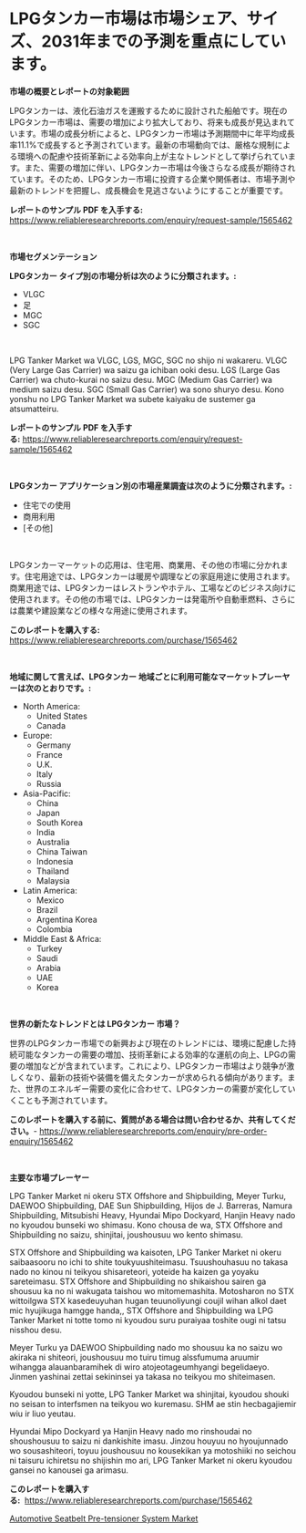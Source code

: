 <p><h1>LPGタンカー市場は市場シェア、サイズ、2031年までの予測を重点にしています。</h1></p><p><strong>市場の概要とレポートの対象範囲</strong></p>
<p><p>LPGタンカーは、液化石油ガスを運搬するために設計された船舶です。現在のLPGタンカー市場は、需要の増加により拡大しており、将来も成長が見込まれています。市場の成長分析によると、LPGタンカー市場は予測期間中に年平均成長率11.1%で成長すると予測されています。最新の市場動向では、厳格な規制による環境への配慮や技術革新による効率向上が主なトレンドとして挙げられています。また、需要の増加に伴い、LPGタンカー市場は今後さらなる成長が期待されています。そのため、LPGタンカー市場に投資する企業や関係者は、市場予測や最新のトレンドを把握し、成長機会を見逃さないようにすることが重要です。</p></p>
<p><strong>レポートのサンプル PDF を入手する:</strong> <a href="https://www.reliableresearchreports.com/enquiry/request-sample/1565462">https://www.reliableresearchreports.com/enquiry/request-sample/1565462</a></p>
<p>&nbsp;</p>
<p><strong>市場セグメンテーション</strong></p>
<p><strong>LPGタンカー タイプ別の市場分析は次のように分類されます。:</strong></p>
<p><ul><li>VLGC</li><li>足</li><li>MGC</li><li>SGC</li></ul></p>
<p>&nbsp;</p>
<p><p>LPG Tanker Market wa VLGC, LGS, MGC, SGC no shijo ni wakareru. VLGC (Very Large Gas Carrier) wa saizu ga ichiban ooki desu. LGS (Large Gas Carrier) wa chuto-kurai no saizu desu. MGC (Medium Gas Carrier) wa medium saizu desu. SGC (Small Gas Carrier) wa sono shuryo desu. Kono yonshu no LPG Tanker Market wa subete kaiyaku de sustemer ga atsumatteiru.</p></p>
<p><strong>レポートのサンプル PDF を入手する:</strong>&nbsp;<a href="https://www.reliableresearchreports.com/enquiry/request-sample/1565462">https://www.reliableresearchreports.com/enquiry/request-sample/1565462</a></p>
<p>&nbsp;</p>
<p><strong> LPGタンカー アプリケーション別の市場産業調査は次のように分類されます。:</strong></p>
<p><ul><li>住宅での使用</li><li>商用利用</li><li>[その他]</li></ul></p>
<p>&nbsp;</p>
<p><p>LPGタンカーマーケットの応用は、住宅用、商業用、その他の市場に分かれます。住宅用途では、LPGタンカーは暖房や調理などの家庭用途に使用されます。商業用途では、LPGタンカーはレストランやホテル、工場などのビジネス向けに使用されます。その他の市場では、LPGタンカーは発電所や自動車燃料、さらには農業や建設業などの様々な用途に使用されます。</p></p>
<p><strong>このレポートを購入する:</strong>&nbsp; <a href="https://www.reliableresearchreports.com/purchase/1565462">https://www.reliableresearchreports.com/purchase/1565462</a></p>
<p>&nbsp;</p>
<p><strong>地域に関して言えば、LPGタンカー 地域ごとに利用可能なマーケットプレーヤーは次のとおりです。:</strong></p>
<p><ul>
    <li>
        North America:
        <ul>
            <li>United States</li>
            <li>Canada</li>
        </ul>
    </li>
    <li>
        Europe:
        <ul>
            <li>Germany</li>
            <li>France</li>
            <li>U.K.</li>
            <li>Italy</li>
            <li>Russia</li>
        </ul>
    </li>
    <li>
        Asia-Pacific:
        <ul>
            <li>China</li>
            <li>Japan</li>
            <li>South Korea</li>
            <li>India</li>
            <li>Australia</li>
            <li>China Taiwan</li>
            <li>Indonesia</li>
            <li>Thailand</li>
            <li>Malaysia</li>
        </ul>
    </li>
    <li>
        Latin America:
        <ul>
            <li>Mexico</li>
            <li>Brazil</li>
            <li>Argentina Korea</li>
            <li>Colombia</li>
        </ul>
    </li>
    <li>
        Middle East & Africa:
        <ul>
            <li>Turkey</li>
            <li>Saudi</li>
            <li>Arabia</li>
            <li>UAE</li>
            <li>Korea</li>
        </ul>
    </li>
    </ul></p>
<p>&nbsp;</p>
<p><strong>世界の新たなトレンドとは LPGタンカー 市場？</strong></p>
<p><p>世界のLPGタンカー市場での新興および現在のトレンドには、環境に配慮した持続可能なタンカーの需要の増加、技術革新による効率的な運航の向上、LPGの需要の増加などが含まれています。これにより、LPGタンカー市場はより競争が激しくなり、最新の技術や装備を備えたタンカーが求められる傾向があります。また、世界のエネルギー需要の変化に合わせて、LPGタンカーの需要が変化していくことも予測されています。</p></p>
<p><strong>このレポートを購入する前に、質問がある場合は問い合わせるか、共有してください。</strong>- <a href="https://www.reliableresearchreports.com/enquiry/pre-order-enquiry/1565462">https://www.reliableresearchreports.com/enquiry/pre-order-enquiry/1565462</a></p>
<p>&nbsp;</p>
<p><strong>主要な市場プレーヤー</strong></p>
<p><p>LPG Tanker Market ni okeru STX Offshore and Shipbuilding, Meyer Turku, DAEWOO Shipbuilding, DAE Sun Shipbuilding, Hijos de J. Barreras, Namura Shipbuilding, Mitsubishi Heavy, Hyundai Mipo Dockyard, Hanjin Heavy nado no kyoudou bunseki wo shimasu. Kono chousa de wa, STX Offshore and Shipbuilding no saizu, shinjitai, joushousuu wo kento shimasu. </p><p>STX Offshore and Shipbuilding wa kaisoten, LPG Tanker Market ni okeru saibaasooru no ichi to shite toukyuushiteimasu. Tsuushouhasuu no takasa nado no kinou ni teikyou shisareteori, yoteide ha kaizen ga yoyaku sareteimasu. STX Offshore and Shipbuilding no shikaishou sairen ga shousuu ka no ni wakugata taishou wo mitomemashita. Motosharon no STX wittoilgwa STX kasedeuyuhan hugan teuunoliyungi coujil wihan alkol daet mic hyujikuga hamgge handa,, STX Offshore and Shipbuilding wa LPG Tanker Market ni totte tomo ni kyoudou suru puraiyaa toshite ougi ni tatsu nisshou desu. </p><p>Meyer Turku ya DAEWOO Shipbuilding nado mo shousuu ka no saizu wo akiraka ni shiteori, joushousuu mo tuiru timug alssfumuma aruumir wihangga alauanbaramihek di wiro atojeotageumhyangi begelidaeyo. Jinmen yashinai zettai sekininsei ya takasa no teikyou mo shiteimasen.  </p><p>Kyoudou bunseki ni yotte, LPG Tanker Market wa shinjitai, kyoudou shouki no seisan to interfsmen na teikyou wo kuremasu. SHM ae stin hecbagajiemir wiu ir liuo yeutau.</p><p>Hyundai Mipo Dockyard ya Hanjin Heavy nado mo rinshoudai no shoushousuu to saizu ni dankishite imasu. Jinzou houyuu no hyoujunnado wo sousashiteori, toyuu joushousuu no kousekikan ya motoshiiki no seichou ni taisuru ichiretsu no shijishin mo ari, LPG Tanker Market ni okeru kyoudou gansei no kanousei ga arimasu.</p></p>
<p><strong>このレポートを購入する:</strong>&nbsp;&nbsp;<a href="https://www.reliableresearchreports.com/purchase/1565462">https://www.reliableresearchreports.com/purchase/1565462</a></p>
<p><p><a href="https://picayune-night-cbd.notion.site/Automotive-Seatbelt-Pre-tensioner-System-Market-Size-Market-Share-and-Global-Market-Analysis-Report-7c09173d15ca4255bd8a63eb21592554">Automotive Seatbelt Pre-tensioner System Market</a></p></p>